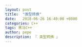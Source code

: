 ```yaml
---
layout: post
title:  "类型转换"
date:   2018-06-26 16:40:00 +0800
categories: C++
tags: 黑马C++
author: pepe
description: 『 类型转换 』
---
```



    
    
    
    
    
    
    
    
    
    
    
    
    
    
    
    
    
    
    
    
    
    
    
    
    
    
    
    
    
    
    
    
    
    
    
    
    
    
    
    
    
    
    
    
    
    
    
    
    
    
    
    
    
    
    













